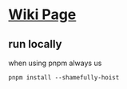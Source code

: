 # [Wiki Page](https://project-4ahif-jp-fg-bh-tf.github.io/wiki/)

## run locally

when using pnpm always us

`pnpm install --shamefully-hoist`